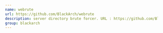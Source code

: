 ```yaml
---
name: webrute
url: https://github.com/BlackArch/webrute
description: server directory brute forcer. URL : https://github.com/BlackArch/webrute Groups : blackarch blackarch-scanner blackarch-webapp
group: blackarch
---
```

